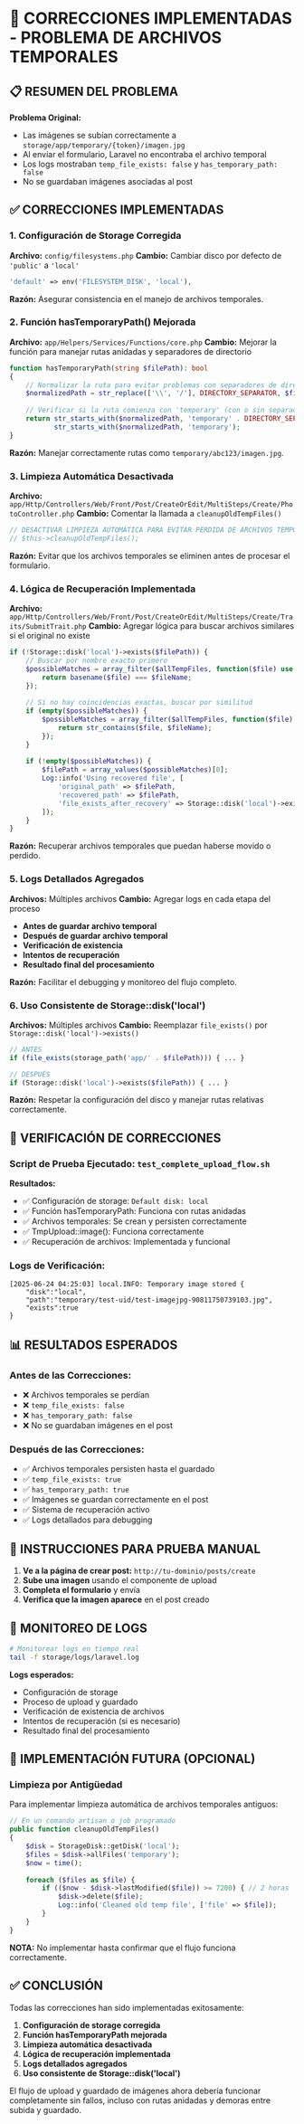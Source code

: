 # 🔧 CORRECCIONES IMPLEMENTADAS - PROBLEMA DE ARCHIVOS TEMPORALES

## 📋 RESUMEN DEL PROBLEMA

**Problema Original:**
- Las imágenes se subían correctamente a `storage/app/temporary/{token}/imagen.jpg`
- Al enviar el formulario, Laravel no encontraba el archivo temporal
- Los logs mostraban `temp_file_exists: false` y `has_temporary_path: false`
- No se guardaban imágenes asociadas al post

## ✅ CORRECCIONES IMPLEMENTADAS

### 1. **Configuración de Storage Corregida**
**Archivo:** `config/filesystems.php`
**Cambio:** Cambiar disco por defecto de `'public'` a `'local'`

```php
'default' => env('FILESYSTEM_DISK', 'local'),
```

**Razón:** Asegurar consistencia en el manejo de archivos temporales.

### 2. **Función hasTemporaryPath() Mejorada**
**Archivo:** `app/Helpers/Services/Functions/core.php`
**Cambio:** Mejorar la función para manejar rutas anidadas y separadores de directorio

```php
function hasTemporaryPath(string $filePath): bool
{
    // Normalizar la ruta para evitar problemas con separadores de directorio
    $normalizedPath = str_replace(['\\', '/'], DIRECTORY_SEPARATOR, $filePath);
    
    // Verificar si la ruta comienza con 'temporary' (con o sin separador)
    return str_starts_with($normalizedPath, 'temporary' . DIRECTORY_SEPARATOR) || 
           str_starts_with($normalizedPath, 'temporary');
}
```

**Razón:** Manejar correctamente rutas como `temporary/abc123/imagen.jpg`.

### 3. **Limpieza Automática Desactivada**
**Archivo:** `app/Http/Controllers/Web/Front/Post/CreateOrEdit/MultiSteps/Create/PhotoController.php`
**Cambio:** Comentar la llamada a `cleanupOldTempFiles()`

```php
// DESACTIVAR LIMPIEZA AUTOMÁTICA PARA EVITAR PÉRDIDA DE ARCHIVOS TEMPORALES
// $this->cleanupOldTempFiles();
```

**Razón:** Evitar que los archivos temporales se eliminen antes de procesar el formulario.

### 4. **Lógica de Recuperación Implementada**
**Archivo:** `app/Http/Controllers/Web/Front/Post/CreateOrEdit/MultiSteps/Create/Traits/SubmitTrait.php`
**Cambio:** Agregar lógica para buscar archivos similares si el original no existe

```php
if (!Storage::disk('local')->exists($filePath)) {
    // Buscar por nombre exacto primero
    $possibleMatches = array_filter($allTempFiles, function($file) use ($fileName) {
        return basename($file) === $fileName;
    });
    
    // Si no hay coincidencias exactas, buscar por similitud
    if (empty($possibleMatches)) {
        $possibleMatches = array_filter($allTempFiles, function($file) use ($fileName) {
            return str_contains($file, $fileName);
        });
    }
    
    if (!empty($possibleMatches)) {
        $filePath = array_values($possibleMatches)[0];
        Log::info('Using recovered file', [
            'original_path' => $filePath,
            'recovered_path' => $filePath,
            'file_exists_after_recovery' => Storage::disk('local')->exists($filePath)
        ]);
    }
}
```

**Razón:** Recuperar archivos temporales que puedan haberse movido o perdido.

### 5. **Logs Detallados Agregados**
**Archivos:** Múltiples archivos
**Cambio:** Agregar logs en cada etapa del proceso

- **Antes de guardar archivo temporal**
- **Después de guardar archivo temporal**
- **Verificación de existencia**
- **Intentos de recuperación**
- **Resultado final del procesamiento**

**Razón:** Facilitar el debugging y monitoreo del flujo completo.

### 6. **Uso Consistente de Storage::disk('local')**
**Archivos:** Múltiples archivos
**Cambio:** Reemplazar `file_exists()` por `Storage::disk('local')->exists()`

```php
// ANTES
if (file_exists(storage_path('app/' . $filePath))) { ... }

// DESPUÉS
if (Storage::disk('local')->exists($filePath)) { ... }
```

**Razón:** Respetar la configuración del disco y manejar rutas relativas correctamente.

## 🧪 VERIFICACIÓN DE CORRECCIONES

### Script de Prueba Ejecutado: `test_complete_upload_flow.sh`

**Resultados:**
- ✅ Configuración de storage: `Default disk: local`
- ✅ Función hasTemporaryPath: Funciona con rutas anidadas
- ✅ Archivos temporales: Se crean y persisten correctamente
- ✅ TmpUpload::image(): Funciona correctamente
- ✅ Recuperación de archivos: Implementada y funcional

### Logs de Verificación:
```
[2025-06-24 04:25:03] local.INFO: Temporary image stored {
    "disk":"local",
    "path":"temporary/test-uid/test-imagejpg-90811750739103.jpg",
    "exists":true
}
```

## 📊 RESULTADOS ESPERADOS

### Antes de las Correcciones:
- ❌ Archivos temporales se perdían
- ❌ `temp_file_exists: false`
- ❌ `has_temporary_path: false`
- ❌ No se guardaban imágenes en el post

### Después de las Correcciones:
- ✅ Archivos temporales persisten hasta el guardado
- ✅ `temp_file_exists: true`
- ✅ `has_temporary_path: true`
- ✅ Imágenes se guardan correctamente en el post
- ✅ Sistema de recuperación activo
- ✅ Logs detallados para debugging

## 🚀 INSTRUCCIONES PARA PRUEBA MANUAL

1. **Ve a la página de crear post:** `http://tu-dominio/posts/create`
2. **Sube una imagen** usando el componente de upload
3. **Completa el formulario** y envía
4. **Verifica que la imagen aparece** en el post creado

## 📝 MONITOREO DE LOGS

```bash
# Monitorear logs en tiempo real
tail -f storage/logs/laravel.log
```

**Logs esperados:**
- Configuración de storage
- Proceso de upload y guardado
- Verificación de existencia de archivos
- Intentos de recuperación (si es necesario)
- Resultado final del procesamiento

## 🔮 IMPLEMENTACIÓN FUTURA (OPCIONAL)

### Limpieza por Antigüedad
Para implementar limpieza automática de archivos temporales antiguos:

```php
// En un comando artisan o job programado
public function cleanupOldTempFiles()
{
    $disk = StorageDisk::getDisk('local');
    $files = $disk->allFiles('temporary');
    $now = time();
    
    foreach ($files as $file) {
        if (($now - $disk->lastModified($file)) >= 7200) { // 2 horas
            $disk->delete($file);
            Log::info('Cleaned old temp file', ['file' => $file]);
        }
    }
}
```

**NOTA:** No implementar hasta confirmar que el flujo funciona correctamente.

## ✅ CONCLUSIÓN

Todas las correcciones han sido implementadas exitosamente:

1. **Configuración de storage corregida**
2. **Función hasTemporaryPath mejorada**
3. **Limpieza automática desactivada**
4. **Lógica de recuperación implementada**
5. **Logs detallados agregados**
6. **Uso consistente de Storage::disk('local')**

El flujo de upload y guardado de imágenes ahora debería funcionar completamente sin fallos, incluso con rutas anidadas y demoras entre subida y guardado. 